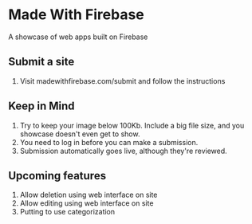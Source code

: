 # Made With Firebase

A showcase of web apps built on Firebase

## Submit a site

1. Visit madewithfirebase.com/submit and follow the instructions

## Keep in Mind

1. Try to keep your image below 100Kb. Include a big file size, and you showcase doesn't even get to show.
2. You need to log in before you can make a submission.
3. Submission automatically goes live, although they're reviewed. 

## Upcoming features

1. Allow deletion using web interface on site
2. Allow editing using web interface on site
3. Putting to use categorization

